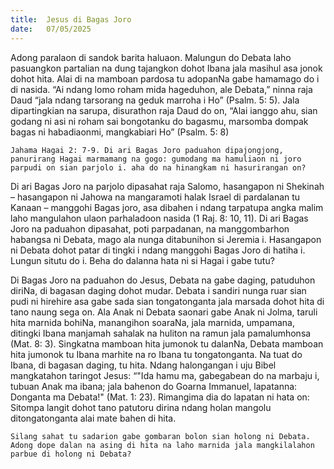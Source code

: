 ```yaml
---
title:  Jesus di Bagas Joro
date:   07/05/2025
---
```


Adong paralaon di sandok barita haluaon. Malungun do Debata laho pasuangkon partalian na dung tajangkon dohot Ibana jala masihul asa jonok dohot hita. Alai di na mamboan pardosa tu adopanNa gabe hamamago do i di nasida. “Ai ndang lomo roham mida hageduhon, ale Debata,” ninna raja Daud “jala ndang tarsorang na geduk marroha i Ho” (Psalm. 5: 5). Jala dipartingkian na sarupa, disurathon raja Daud do on, “Alai ianggo ahu, sian godang ni asi ni roham sai bongotanku do bagasmu, marsomba dompak bagas ni habadiaonmi, mangkabiari Ho” (Psalm. 5: 8)

`Jahama Hagai 2: 7-9. Di ari Bagas Joro paduahon dipajongjong, panurirang Hagai marmamang na gogo: gumodang ma hamuliaon ni joro parpudi on sian parjolo i. aha do na hinangkam ni hasurirangan on?`

Di ari Bagas Joro na parjolo dipasahat raja Salomo, hasangapon ni Shekinah – hasangapon ni Jahowa na mangaramoti halak Israel di pardalanan tu Kanaan – manggohi Bagas joro, asa dibahen i ndang tarpatupa angka malim laho mangulahon ulaon parhaladoon nasida (1 Raj. 8: 10, 11). Di ari Bagas Joro na paduahon dipasahat, poti parpadanan, na manggombarhon habangsa ni Debata, mago ala nunga ditabunihon si Jeremia i. Hasangapon ni Debata dohot patar di tingki i ndang manggohi Bagas Joro di hatiha i. Lungun situtu do i. Beha do dalanna hata ni si Hagai i gabe tutu?

Di Bagas Joro na paduahon do Jesus, Debata na gabe daging, patuduhon diriNa, di bagasan daging dohot mudar. Debata i sandiri nunga ruar sian pudi ni hirehire asa gabe sada sian tongatonganta jala marsada dohot hita di tano naung sega on. Ala Anak ni Debata saonari gabe Anak ni Jolma, taruli hita marnida bohiNa, manangihon soaraNa, jala marnida, umpamana, ditingki Ibana manjamah sahalak na huliton na ramun jala pamalumhonsa (Mat. 8: 3). Singkatna mamboan hita jumonok tu dalanNa, Debata mamboan hita jumonok tu Ibana marhite na ro Ibana tu tongatonganta. Na tuat do Ibana, di bagasan daging, tu hita. Ndang halongangan i uju Bibel mangkatahon taringot Jesus: “"Ida hamu ma, gabegabean do na marbaju i, tubuan Anak ma ibana; jala bahenon do Goarna Immanuel, lapatanna: Donganta ma Debata!" (Mat. 1: 23). Rimangima dia do lapatan ni hata on: Sitompa langit dohot tano patutoru dirina ndang holan mangolu ditongatonganta alai mate bahen di hita.

`Silang sahat tu sadarion gabe gombaran bolon sian holong ni Debata. Adong dope dalan na asing di hita na laho marnida jala mangkilalahon parbue di holong ni Debata?`
